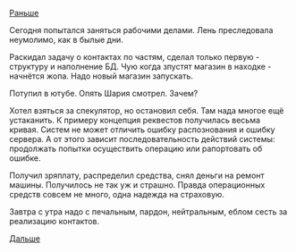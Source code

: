 [Раньше](2017.10.31.md)

Сегодня попытался заняться рабочими делами. Лень преследовала неумолимо, как в былые дни.

Раскидал задачу о контактах по частям, сделал только первую - структуру и наполнение БД. Чую когда зпустят магазин в находке - начнётся жопа. Надо новый магазин запускать.

Потупил в ютубе. Опять Шария смотрел. Зачем?

Хотел взяться за спекулятор, но остановил себя. Там нада многое ещё устаканить. К примеру концепция реквестов получилась весьма кривая. Систем не может отличить ошибку распознования и ошибку сервера. А от этого зависит последовательность действий системы: продолжать попытки осуществить операцию или рапортовать об ошибке.

Получил зряплату, распределил средства, снял деньги на ремонт машины. Получилось не так уж и страшно.
Правда операционных средств совсем не много, одна надежда на страховую.

Завтра с утра надо с печальным, пардон, нейтральным, еблом сесть за реализацию контактов.

[Дальше](2017.11.02.md)